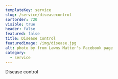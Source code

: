 ```yaml
---
templateKey: service
slug: /service/diseasecontrol
sortorder: 720
visible: true
header: false
featured: false
title: Disease Control
featuredimage: /img/disease.jpg
alt: photo by from Lawns Matter's Facebook page
category:
  - service
---
```


Disease control

